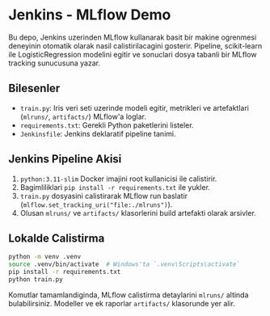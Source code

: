 # Jenkins - MLflow Demo

Bu depo, Jenkins uzerinden MLflow kullanarak basit bir makine ogrenmesi deneyinin otomatik olarak nasil calistirilacagini gosterir. Pipeline, scikit-learn ile LogisticRegression modelini egitir ve sonuclari dosya tabanli bir MLflow tracking sunucusuna yazar.

## Bilesenler
- `train.py`: Iris veri seti uzerinde modeli egitir, metrikleri ve artefaktlari (`mlruns/`, `artifacts/`) MLflow'a loglar.
- `requirements.txt`: Gerekli Python paketlerini listeler.
- `Jenkinsfile`: Jenkins deklaratif pipeline tanimi.

## Jenkins Pipeline Akisi
1. `python:3.11-slim` Docker imajini root kullanicisi ile calistirir.
2. Bagimliliklari `pip install -r requirements.txt` ile yukler.
3. `train.py` dosyasini calistirarak MLflow run baslatir (`mlflow.set_tracking_uri("file:./mlruns")`).
4. Olusan `mlruns/` ve `artifacts/` klasorlerini build artefakti olarak arsivler.

## Lokalde Calistirma
```bash
python -m venv .venv
source .venv/bin/activate  # Windows'ta `.venv\Scripts\activate`
pip install -r requirements.txt
python train.py
```

Komutlar tamamlandiginda, MLflow calistirma detaylarini `mlruns/` altinda bulabilirsiniz. Modeller ve ek raporlar `artifacts/` klasorunde yer alir.
